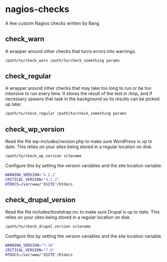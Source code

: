 # nagios-checks
A few custom Nagios checks written by Bang


##  check_warn

A wrapper around other checks that turns errors into warnings.

```bash
/path/to/check_warn /path/to/check_something params
```


## check_regular

A wrapper around other checks that may take too long to run or be too
intensive to run every time. It stores the result of the test in /tmp,
and if necessary spawns that task in the background so its results can 
be picked up later.

```bash
/path/to/check_regular /path/to/check_something params
```


## check_wp_version

Read the file wp-includes/version.php to make sure WordPress is up to date.
This relies on your sites being stored in a regular location on disk.

```bash
/path/to/check_wp_version sitename
```

Configure this by setting the version variables and the site location variable.

```bash
WARNING_VERSION="4.2.2"
CRITICAL_VERSION="4.1.2"
HTDOCS=/var/www/"$SITE"/htdocs
```


## check_drupal_version

Read the file includes/bootstrap.inc to make sure Drupal is up to date.
This relies on your sites being stored in a regular location on disk.

```bash
/path/to/check_drupal_version sitename
```

Configure this by setting the version variables and the site location variable.

```bash
WARNING_VERSION="7.36"
CRITICAL_VERSION="7.0"
HTDOCS=/var/www/"$SITE"/htdocs
```

